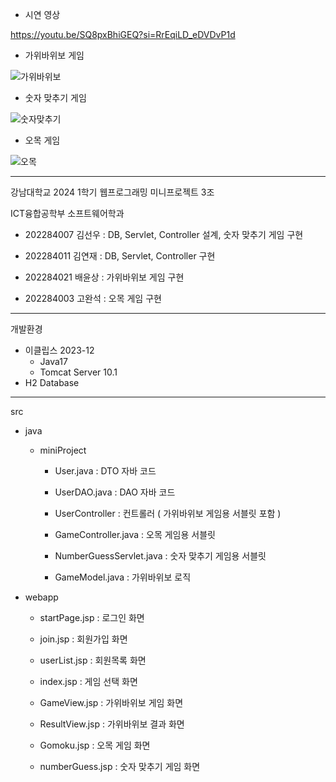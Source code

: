 - 시연 영상

https://youtu.be/SQ8pxBhiGEQ?si=RrEqiLD_eDVDvP1d

- 가위바위보 게임

![가위바위보](https://github.com/kyj0503/web-programming/assets/152960761/b381644a-2a59-4d4d-836d-6eaa754bc213)

- 숫자 맞추기 게임

![숫자맞추기](https://github.com/kyj0503/web-programming/assets/152960761/16cc324d-a568-48ef-8421-d9c3c650b88a)

- 오목 게임

![오목](https://github.com/kyj0503/web-programming/assets/152960761/bb6c4fec-c00b-4ee5-ba59-5e16366054b1)

-----------------------------------------------------------------------

강남대학교 2024 1학기 웹프로그래밍 미니프로젝트 3조

ICT융합공학부 소프트웨어학과

- 202284007 김선우  :  DB, Servlet, Controller 설계, 숫자 맞추기 게임 구현

- 202284011 김연재  :  DB, Servlet, Controller 구현

- 202284021 배윤상  :  가위바위보 게임 구현

- 202284003 고완석  :  오목 게임 구현

-----------------------------------------------------------------------

개발환경

- 이클립스 2023-12
  - Java17
  - Tomcat Server 10.1
- H2 Database

-----------------------------------------------------------------------

src

- java

  - miniProject
  
    - User.java  :  DTO 자바 코드
    - UserDAO.java  :  DAO 자바 코드
      
    - UserController  :  컨트롤러 ( 가위바위보 게임용 서블릿 포함 )
    - GameController.java  :  오목 게임용 서블릿
    - NumberGuessServlet.java  :  숫자 맞추기 게임용 서블릿

    - GameModel.java  :  가위바위보 로직
      
- webapp

  - startPage.jsp  :  로그인 화면
  - join.jsp  :  회원가입 화면
  - userList.jsp  :  회원목록 화면
    
  - index.jsp  :  게임 선택 화면
  - GameView.jsp  :  가위바위보 게임 화면
  - ResultView.jsp  :  가위바위보 결과 화면
  - Gomoku.jsp  :  오목 게임 화면
  - numberGuess.jsp  :  숫자 맞추기 게임 화면
    
